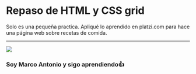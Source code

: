 <h1>Repaso de HTML y CSS grid</h1>
<p>Solo es una pequeña practica. Apliqué lo aprendido en platzi.com para hace una página web sobre recetas 
de comida.</p>
<hr>
<img src="https://user-images.githubusercontent.com/43658425/113088422-c7568e00-91a2-11eb-8d12-68426361b483.png"></img>

<h3>Soy Marco Antonio y sigo aprendiendo👍</h3>
